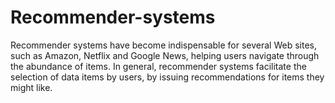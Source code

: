 # Recommender-systems
Recommender systems have become indispensable for several Web sites, such as Amazon, Netflix and Google News, helping users navigate through the abundance of items. In general, recommender systems facilitate the selection of data items by users, by issuing recommendations for items they might like. 
